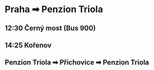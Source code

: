# Praha ➡ Penzion Triola
## 	12:30 Černý most (Bus 900)
## 	14:25 Kořenov

## Penzion Triola ➡ Příchovice ➡ Penzion Triola
